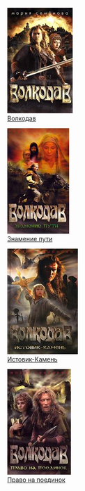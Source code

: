 ![](Волкодав.jpg)  
[Волкодав](Волкодав)

![](Знамение%20пути.jpg)  
[Знамение пути](Знамение%20пути)

![](Истовик-Камень.jpg)  
[Истовик-Камень](Истовик-Камень)

![](Право%20на%20поединок.jpg)  
[Право на поединок](Право%20на%20поединок)
